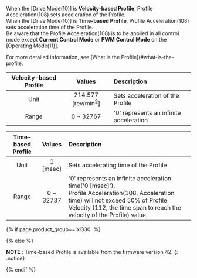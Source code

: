  When the [Drive Mode(10)] is **Velocity-based Profile**, Profile Acceleration(108) sets acceleration of the Profile.  
 When the [Drive Mode(10)] is **Time-based Profile**, Profile Acceleration(108) sets acceleration time of the Profile.  
 Be aware that the Profile Acceleration(108) is to be applied in all control mode except **Current Control Mode** or **PWM Control Mode** on the [Operating Mode(11)].  
 
 For more detailed information, see [What is the Profile](#what-is-the-profile.

| Velocity-based Profile |            Values             | Description                             |
|:----------------------:|:-----------------------------:|:----------------------------------------|
|          Unit          | 214.577 [rev/min<sup>2</sup>] | Sets acceleration of the Profile        |
|         Range          |           0 ~ 32767           | '0' represents an infinite acceleration |

| Time-based Profile |  Values   | Description                                                                                                                                                                                           |
|:------------------:|:---------:|:------------------------------------------------------------------------------------------------------------------------------------------------------------------------------------------------------|
|        Unit        | 1 [msec]  | Sets accelerating time of the Profile                                                                                                                                                                 |
|       Range        | 0 ~ 32737 | '0' represents an infinite acceleration time('0 [msec]').<br>Profile Acceleration(108, Acceleration time) will not exceed 50% of Profile Velocity (112, the time span to reach the velocity of the Profile) value. |

{% if page.product_group=='xl330' %}

{% else %}

**NOTE** : Time-based Profile is available from the firmware version 42.
{: .notice}

{% endif %}
